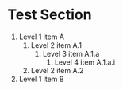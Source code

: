 <!-- TODO: header -->

<!-- TODO: preamble -->

# Test Section

1. Level 1 item A
   1. Level 2 item A.1
      1. Level 3 item A.1.a
         1. Level 4 item A.1.a.i
   2. Level 2 item A.2
2. Level 1 item B